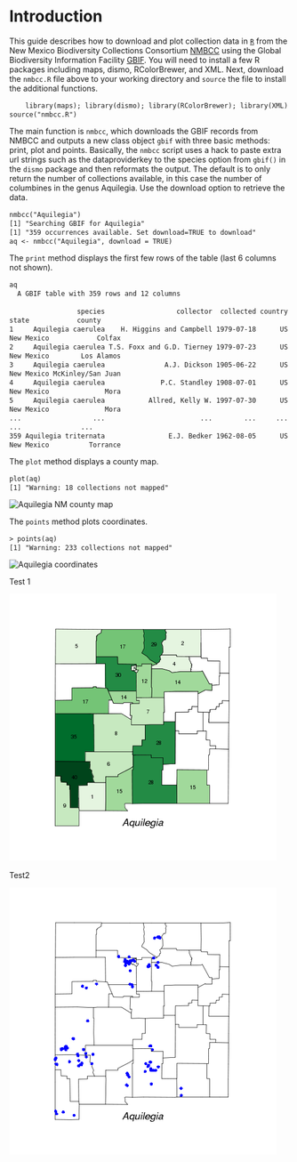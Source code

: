 # Introduction

This guide describes how to download and plot collection data in [`R`](http://cran.r-project.org) from the New Mexico Biodiversity Collections Consortium [NMBCC](http://nmbiodiversity.org/) using the Global Biodiversity Information Facility [GBIF](http://data.gbif.org).  You will need to install a few R packages including maps, dismo, RColorBrewer, and XML.  Next, download the `nmbcc.R` file above to your working directory and `source` the file to install the additional functions.

        library(maps); library(dismo); library(RColorBrewer); library(XML)
	source("nmbcc.R")
       
The main function is `nmbcc`, which downloads the GBIF records from NMBCC and outputs a new class object `gbif` with three basic methods: print, plot and points.
Basically, the `nmbcc` script uses a hack to paste extra url strings such as the dataproviderkey to the species option from `gbif()` in the `dismo` package and then reformats the output.  The default is to only return the number of collections available, in this case the number of columbines in the genus Aquilegia. Use the download option to retrieve the data.

	nmbcc("Aquilegia")
	[1] "Searching GBIF for Aquilegia"
	[1] "359 occurrences available. Set download=TRUE to download"
	aq <- nmbcc("Aquilegia", download = TRUE)

The `print` method displays the first few rows of the table (last 6 columns not shown). 

	aq
	  A GBIF table with 359 rows and 12 columns

	                 species                  collector  collected country      state            county
	1     Aquilegia caerulea    H. Higgins and Campbell 1979-07-18      US New Mexico            Colfax
	2     Aquilegia caerulea T.S. Foxx and G.D. Tierney 1979-07-23      US New Mexico        Los Alamos
	3     Aquilegia caerulea               A.J. Dickson 1905-06-22      US New Mexico McKinley/San Juan
	4     Aquilegia caerulea              P.C. Standley 1908-07-01      US New Mexico              Mora
	5     Aquilegia caerulea           Allred, Kelly W. 1997-07-30      US New Mexico              Mora
	...                  ...                        ...        ...     ...        ...               ...
	359 Aquilegia triternata                E.J. Bedker 1962-08-05      US New Mexico          Torrance


The `plot` method displays a county map. 

	plot(aq)
	[1] "Warning: 18 collections not mapped"

![Aquilegia NM county map](/cstubben/nmbcc/blob/master/plots/aq_counties.png)


The `points` method plots coordinates.

	> points(aq)
	[1] "Warning: 233 collections not mapped"

![Aquilegia coordinates](/cstubben/nmbcc/raw/master/plots/aq_coords.png)


Test 1


![Aquilegia test1](plots/aq_counties.png)


Test2

![Aquilegia test2](./plots/aq_coords.png)
